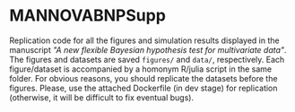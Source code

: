 # MANNOVABNPSupp

Replication code for all the figures and simulation results displayed in the manuscript *"A new flexible Bayesian hypothesis test for multivariate data"*. The figures and datasets are saved `figures/` and `data/`, respectively. Each figure/dataset is accompanied by a homonym R/julia script in the same folder. For obvious reasons, you should replicate the datasets before the figures. Please, use the attached Dockerfile (in dev stage) for replication (otherwise, it will be difficult to fix eventual bugs).